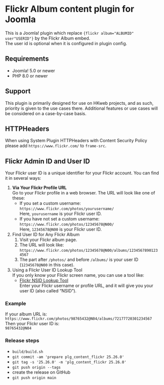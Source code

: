 # Flickr Album content plugin for Joomla

This is a Joomla! plugin which replace `{flickr album="ALBUMID" user"USERID"}` by the Flickr Album embed.<br>
The user id is optional when it is configured in plugin config.

## Requirements

* Joomla! 5.0 or newer
* PHP 8.0 or newer

## Support

This plugin is primarily designed for use on HKweb projects, and as such, priority is given to the use cases there. Additional features or use cases will be considered on a case-by-case basis.

## HTTPHeaders

When using System Plugin HTTPHeaders with Content Security Policy please add `https://www.flickr.com/` to `frame-src`.

## Flickr Admin ID and User ID

Your Flickr user ID is a unique identifier for your Flickr account. You can find it in several ways:

1. **Via Your Flickr Profile URL**<br>
  Go to your Flickr profile in a web browser. The URL will look like one of these:
    - If you set a custom username:<br>
     `https://www.flickr.com/photos/yourusername/`<br>
      Here, `yourusername` is your Flickr user ID.
    - If you have not set a custom username:<br>
      `https://www.flickr.com/photos/12345678@N00/`<br>
      Here, `12345678@N00` is your Flickr user ID.
2. Find User ID for Any Flickr Album
   1. Visit your Flickr album page.
   2. The URL will look like:<br>
     `https://www.flickr.com/photos/12345678@N00/albums/12345678901234567`
   3. The part after `/photos/` and before `/albums/` is your user ID (`12345678@N00` in this case).
3. Using a Flickr User ID Lookup Tool<br>
   If you only know your Flickr screen name, you can use a tool like:
   -  [Flickr NSID Lookup Tool](https://www.webpagefx.com/tools/idgettr/)<br>
      Enter your Flickr username or profile URL, and it will give you your user ID (also called “NSID”).

### Example
If your album URL is:<br>
`https://www.flickr.com/photos/98765432@N04/albums/72177720301234567`<br>
Then your Flickr user ID is:<br>
`98765432@N04`


### Release steps

- `build/build.sh`
- `git commit -am 'prepare plg_content_flickr 25.26.0'`
- `git tag -s '25.26.0' -m 'plg_content_flickr 25.26.0'`
- `git push origin --tags`
- create the release on GitHub
- `git push origin main`
